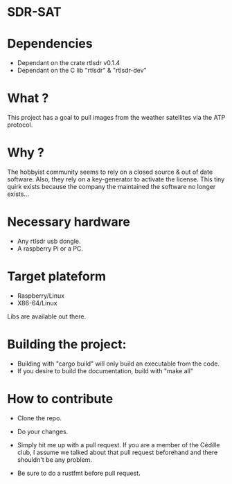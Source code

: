 # SDR-SAT

# Dependencies
* Dependant on the crate rtlsdr v0.1.4
* Dependant on the C lib "rtlsdr" & "rtlsdr-dev"

# What ?
This project has a goal to pull images from the weather satellites via the ATP protocol. 

# Why ? 
The hobbyist community seems to rely on a closed source & out of date software. Also, they rely on a key-generator to activate the license. This tiny quirk exists because the company the maintained the software no longer exists...

# Necessary hardware
* Any rtlsdr usb dongle.
* A raspberry Pi or a PC.

# Target plateform
* Raspberry/Linux
* X86-64/Linux

Libs are available out there.

# Building the project:
* Building with "cargo build" will only build an executable from the code.
* If you desire to build the documentation, build with "make all"

# How to contribute

* Clone the repo.

* Do your changes.

* Simply hit me up with a pull request. If you are a member of the Cédille club, I assume we talked about that pull request beforehand and there shouldn't be any problem.

* Be sure to do a rustfmt before pull request.
